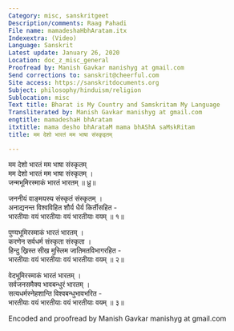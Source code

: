 ```yaml
---
Category: misc, sanskritgeet
Description/comments: Raag Pahadi
File name: mamadeshaHbhAratam.itx
Indexextra: (Video)
Language: Sanskrit
Latest update: January 26, 2020
Location: doc_z_misc_general
Proofread by: Manish Gavkar manishyg at gmail.com
Send corrections to: sanskrit@cheerful.com
Site access: https://sanskritdocuments.org
Subject: philosophy/hinduism/religion
Sublocation: misc
Text title: Bharat is My Country and Samskritam My Language
Transliterated by: Manish Gavkar manishyg at gmail.com
engtitle: mamadeshaH bhAratam
itxtitle: mama desho bhArataM mama bhAShA saMskRitam
title: मम देशो भारतं मम भाषा संस्कृइतम्

---
```

  
 मम देशो भारतं मम भाषा संस्कृतम्   
मम देशो भारतं मम भाषा संस्कृतम् ।  
जन्मभूमिरस्माकं भारतं भारतम् ॥ ध्रु॥  
  
जननीयं वाङ्मयस्य संस्कृतं संस्कृतम् ।  
अनाद्यनन्त विश्वविहित शौर्य धैर्य किर्तीसहित -  
भारतीयाः वयं भारतीयाः वयं भारतीयाः वयम् ॥ १॥  
  
पुण्यभूमिरस्माकं भारतं भारतम् ।  
करणेन सर्वधर्म संस्कृता संस्कृता  ।  
हिन्दु ख्रिस्त सीख मुस्लिम जातिमतविभागरहित -  
भारतीयाः वयं भारतीयाः वयं भारतीयाः वयम् ॥ २॥  
  
वेदभूमिरस्माकं भारतं भारतम् ।  
सर्वजनसमैक्य भावबन्धुरं भारतम् ।  
सत्यधर्मस्नेहशान्ति विश्वबन्धुभावभरित -  
भारतीयाः वयं भारतीयाः वयं भारतीयाः वयम् ॥ ३॥  
  
  
  
Encoded and proofread by Manish Gavkar manishyg at gmail.com  
  
